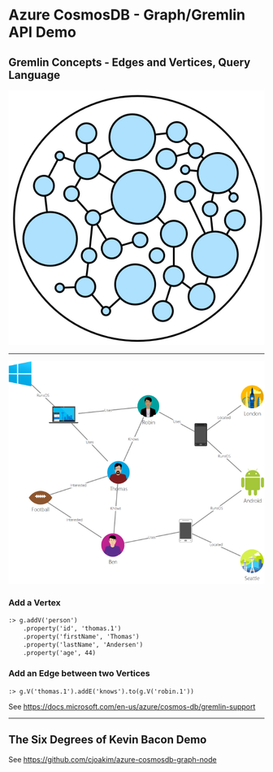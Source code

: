 # Azure CosmosDB - Graph/Gremlin API Demo

## Gremlin Concepts - Edges and Vertices, Query Language

![tinkerpop-graph-globe](img/tinkerpop-graph-globe.png)

---

![sample-graph](img/sample-graph.png)

### Add a Vertex

```
:> g.addV('person')
    .property('id', 'thomas.1')
    .property('firstName', 'Thomas')
    .property('lastName', 'Andersen')
    .property('age', 44)
```

### Add an Edge between two Vertices

```
:> g.V('thomas.1').addE('knows').to(g.V('robin.1'))
```

See https://docs.microsoft.com/en-us/azure/cosmos-db/gremlin-support

---

## The Six Degrees of Kevin Bacon Demo

See https://github.com/cjoakim/azure-cosmosdb-graph-node
